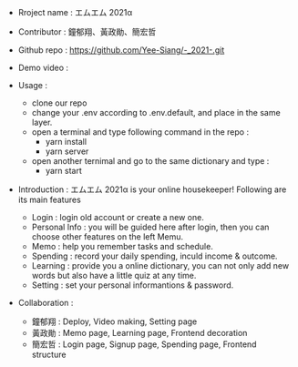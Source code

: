 - Rroject name : エムエム 2021α

- Contributor : 鐘郁翔、黃政勛、簡宏哲

- Github repo : https://github.com/Yee-Siang/-_2021-.git 

- Demo video : 

- Usage :
    - clone our repo
    - change your .env according to .env.default, and place in the same layer.
    - open a terminal and type following command in the repo :
        - yarn install
        - yarn server
    - open another ternimal and go to the same dictionary and type :
        - yarn start

- Introduction : エムエム 2021α is your online housekeeper! Following are its main features
    - Login : login old account or create a new one.
    - Personal Info : you will be guided here after login, then you can choose other features on the left Memu.
    - Memo : help you remember tasks and schedule.
    - Spending : record your daily spending, inculd income & outcome.
    - Learning : provide you a online dictionary, you can not only add new words but also have a little quiz at any time.
    - Setting : set your personal informantions & password.

- Collaboration :
    - 鐘郁翔 : Deploy, Video making, Setting page
    - 黃政勛 : Memo page, Learning page, Frontend decoration
    - 簡宏哲 : Login page, Signup page, Spending page, Frontend structure
